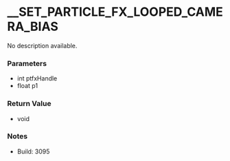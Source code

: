 # __SET_PARTICLE_FX_LOOPED_CAMERA_BIAS

No description available.

### Parameters
* int ptfxHandle
* float p1

### Return Value
* void

### Notes
* Build: 3095

